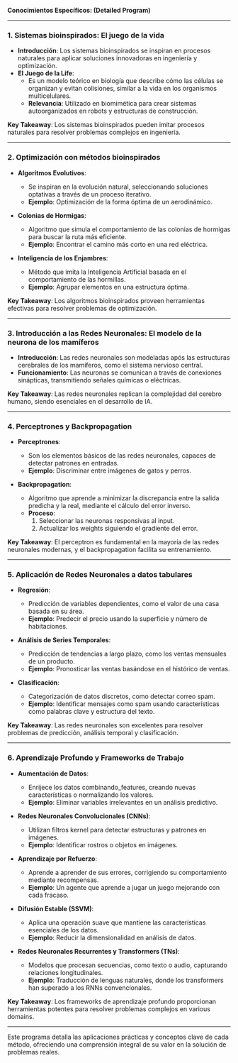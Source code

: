 **Conocimientos Específicos: (Detailed Program)**

---

### **1. Sistemas bioinspirados: El juego de la vida**

- **Introducción**: Los sistemas bioinspirados se inspiran en procesos naturales para aplicar soluciones innovadoras en ingeniería y optimización.
- **El Juego de la Life**:
  - Es un modelo teórico en biología que describe cómo las células se organizan y evitan colisiones, similar a la vida en los organismos multicelulares.
  - **Relevancia**: Utilizado en biomimética para crear sistemas autoorganizados en robots y estructuras de construcción.

**Key Takeaway**: Los sistemas bioinspirados pueden imitar procesos naturales para resolver problemas complejos en ingeniería.

---

### **2. Optimización con métodos bioinspirados**

- **Algoritmos Evolutivos**:
  - Se inspiran en la evolución natural, seleccionando soluciones optativas a través de un proceso iterativo.
  - **Ejemplo**: Optimización de la forma óptima de un aerodinámico.

- **Colonias de Hormigas**:
  - Algoritmo que simula el comportamiento de las colonias de hormigas para buscar la ruta más eficiente.
  - **Ejemplo**: Encontrar el camino más corto en una red eléctrica.

- **Inteligencia de los Enjambres**:
  - Método que imita la Inteligencia Artificial basada en el comportamiento de las hormillas.
  - **Ejemplo**: Agrupar elementos en una estructura óptima.

**Key Takeaway**: Los algoritmos bioinspirados proveen herramientas efectivas para resolver problemas de optimización.

---

### **3. Introducción a las Redes Neuronales: El modelo de la neurona de los mamíferos**

- **Introducción**: Las redes neuronales son modeladas após las estructuras cerebrales de los mamíferos, como el sistema nervioso central.
- **Funcionamiento**: Las neuronas se comunican a través de conexiones sinápticas, transmitiendo señales químicas o eléctricas.

**Key Takeaway**: Las redes neuronales replican la complejidad del cerebro humano, siendo esenciales en el desarrollo de IA.

---

### **4. Perceptrones y Backpropagation**

- **Perceptrones**:
  - Son los elementos básicos de las redes neuronales, capaces de detectar patrones en entradas.
  - **Ejemplo**: Discriminar entre imágenes de gatos y perros.

- **Backpropagation**:
  - Algoritmo que aprende a minimizar la discrepancia entre la salida predicha y la real, mediante el cálculo del error inverso.
  - **Proceso**:
    1. Seleccionar las neuronas responsivas al input.
    2. Actualizar los weights siguiendo el gradiente del error.

**Key Takeaway**: El perceptron es fundamental en la mayoría de las redes neuronales modernas, y el backpropagation facilita su entrenamiento.

---

### **5. Aplicación de Redes Neuronales a datos tabulares**

- **Regresión**:
  - Predicción de variables dependientes, como el valor de una casa basada en su área.
  - **Ejemplo**: Predecir el precio usando la superficie y número de habitaciones.

- **Análisis de Series Temporales**:
  - Predicción de tendencias a largo plazo, como los ventas mensuales de un producto.
  - **Ejemplo**: Pronosticar las ventas basándose en el histórico de ventas.

- **Clasificación**:
  - Categorización de datos discretos, como detectar correo spam.
  - **Ejemplo**: Identificar mensajes como spam usando características como palabras clave y estructura del texto.

**Key Takeaway**: Las redes neuronales son excelentes para resolver problemas de predicción, análisis temporal y clasificación.

---

### **6. Aprendizaje Profundo y Frameworks de Trabajo**

- **Aumentación de Datos**:
  - Enrijece los datos combinando_features, creando nuevas características o normalizando los valores.
  - **Ejemplo**: Eliminar variables irrelevantes en un análisis predictivo.

- **Redes Neuronales Convolucionales (CNNs)**:
  - Utilizan filtros kernel para detectar estructuras y patrones en imágenes.
  - **Ejemplo**: Identificar rostros o objetos en imágenes.

- **Aprendizaje por Refuerzo**:
  - Aprende a aprender de sus errores, corrigiendo su comportamiento mediante recompensas.
  - **Ejemplo**: Un agente que aprende a jugar un juego mejorando con cada fracaso.

- **Difusión Estable (SSVM)**:
  - Aplica una operación suave que mantiene las características esenciales de los datos.
  - **Ejemplo**: Reducir la dimensionalidad en análisis de datos.

- **Redes Neuronales Recurrentes y Transformers (TNs)**:
  - Modelos que procesan secuencias, como texto o audio, capturando relaciones longitudinales.
  - **Ejemplo**: Traducción de lenguas naturales, donde los transformers han superado a los RNNs convencionales.

**Key Takeaway**: Los frameworks de aprendizaje profundo proporcionan herramientas potentes para resolver problemas complejos en various domains.

---

Este programa detalla las aplicaciones prácticas y conceptos clave de cada método, ofreciendo una comprensión integral de su valor en la solución de problemas reales.